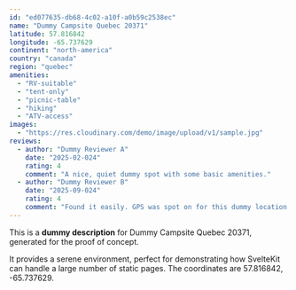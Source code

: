 ```yaml
---
id: "ed077635-db68-4c02-a10f-a0b59c2538ec"
name: "Dummy Campsite Quebec 20371"
latitude: 57.816842
longitude: -65.737629
continent: "north-america"
country: "canada"
region: "quebec"
amenities:
  - "RV-suitable"
  - "tent-only"
  - "picnic-table"
  - "hiking"
  - "ATV-access"
images:
  - "https://res.cloudinary.com/demo/image/upload/v1/sample.jpg"
reviews:
  - author: "Dummy Reviewer A"
    date: "2025-02-024"
    rating: 4
    comment: "A nice, quiet dummy spot with some basic amenities."
  - author: "Dummy Reviewer B"
    date: "2025-09-024"
    rating: 4
    comment: "Found it easily. GPS was spot on for this dummy location."
---
```


This is a **dummy description** for Dummy Campsite Quebec 20371, generated for the proof of concept.

It provides a serene environment, perfect for demonstrating how SvelteKit can handle a large number of static pages. The coordinates are 57.816842, -65.737629.
